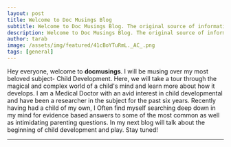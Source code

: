 ```yaml
---
layout: post
title: Welcome to Doc Musings Blog
subtitle: Welcome to Doc Musings Blog. The original source of information.
description: Welcome to Doc Musings Blog. The original source of information.
author: tarab
image: /assets/img/featured/41cBoYTuRmL._AC_.png
tags: [general]
---
```


Hey everyone, welcome to **docmusings**. I will be musing over my most beloved subject- Child Development. Here, we will take a tour through the magical and complex world of a child's mind and learn more about how it develops. I am a Medical Doctor with an avid interest in child developmental and have been a researcher in the subject for the past six years. Recently having had a child of my own, I Often find myself searching deep down in my mind for evidence based answers to some of the most common as well as intimidating parenting questions. In my next blog will talk about the beginning of child development and play. Stay tuned!


---



